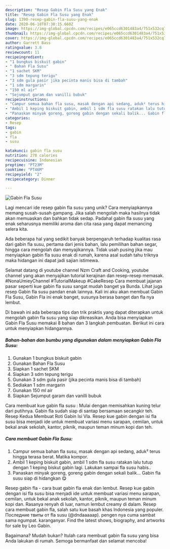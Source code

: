 ```yaml
---
description: "Resep Gabin Fla Susu yang Enak"
title: "Resep Gabin Fla Susu yang Enak"
slug: 1390-resep-gabin-fla-susu-yang-enak
date: 2020-06-18T07:38:15.660Z
image: https://img-global.cpcdn.com/recipes/e065ccd6301483a4/751x532cq70/gabin-fla-susu-foto-resep-utama.jpg
thumbnail: https://img-global.cpcdn.com/recipes/e065ccd6301483a4/751x532cq70/gabin-fla-susu-foto-resep-utama.jpg
cover: https://img-global.cpcdn.com/recipes/e065ccd6301483a4/751x532cq70/gabin-fla-susu-foto-resep-utama.jpg
author: Garrett Bass
ratingvalue: 3.8
reviewcount: 11
recipeingredient:
- "1 bungkus biskuit gabin"
- " Bahan Fla Susu"
- "1 sachet SKM"
- "3 sdm tepung terigu"
- "3 sdm gula pasir jika pecinta manis bisa di tambah"
- "1 sdm margarin"
- "150 ml air"
- "Sejumput garam dan vanilli bubuk"
recipeinstructions:
- "Campur semua bahan fla susu, masak dengan api sedang, aduk² terus hingga terasa berat. Matika kompor."
- "Ambil 1 keping biskuit gabin, ambil 1 sdm fla susu ratakan lalu tutup dengan 1 keping biskut gabin lagi. Lakukan sampai fla susu habis.."
- "Panaskan minyak goreng, goreng gabin dengan sekali balik... Gabin fla susu siap di hidangkan 😋"
categories:
- Resep
tags:
- gabin
- fla
- susu

katakunci: gabin fla susu 
nutrition: 278 calories
recipecuisine: Indonesian
preptime: "PT23M"
cooktime: "PT46M"
recipeyield: "2"
recipecategory: Dinner

---
```



![Gabin Fla Susu](https://img-global.cpcdn.com/recipes/e065ccd6301483a4/751x532cq70/gabin-fla-susu-foto-resep-utama.jpg)

Lagi mencari ide resep gabin fla susu yang unik? Cara menyiapkannya memang susah-susah gampang. Jika salah mengolah maka hasilnya tidak akan memuaskan dan bahkan tidak sedap. Padahal gabin fla susu yang enak seharusnya memiliki aroma dan cita rasa yang dapat memancing selera kita.

Ada beberapa hal yang sedikit banyak berpengaruh terhadap kualitas rasa dari gabin fla susu, pertama dari jenis bahan, lalu pemilihan bahan segar, hingga cara mengolah dan menyajikannya. Tidak usah pusing jika mau menyiapkan gabin fla susu enak di rumah, karena asal sudah tahu triknya maka hidangan ini dapat jadi sajian istimewa.

Selamat datang di youtube channel Nzm Craft and Cooking, youtube channel yang akan menyajikan tutorial kerajinan dan resep-resep memasak. #NonaUmieyChannel #TutorialMakeup #CakeResep Cara membuat jajanan pasar seperti kue gabin fla susu sangat mudah banget ya Bunda. Lihat juga resep Gabin fla susu pandan enak lainnya. Kali ini aku akan membuat Gabin Fla Susu, Gabin Fla ini enak banget, susunya berasa banget dan fla nya lembut.


Di bawah ini ada beberapa tips dan trik praktis yang dapat diterapkan untuk mengolah gabin fla susu yang siap dikreasikan. Anda bisa menyiapkan Gabin Fla Susu memakai 8 bahan dan 3 langkah pembuatan. Berikut ini cara untuk menyiapkan hidangannya.

<!--inarticleads1-->

##### Bahan-bahan dan bumbu yang digunakan dalam menyiapkan Gabin Fla Susu:

1. Gunakan 1 bungkus biskuit gabin
1. Gunakan  Bahan Fla Susu
1. Siapkan 1 sachet SKM
1. Siapkan 3 sdm tepung terigu
1. Gunakan 3 sdm gula pasir (jika pecinta manis bisa di tambah)
1. Sediakan 1 sdm margarin
1. Gunakan 150 ml air
1. Siapkan Sejumput garam dan vanilli bubuk


Cara membuat kue gabin fla susu : Mulai dengan memisahkan kuning telur dari putihnya. Gabin fla sudah siap di santap bersamaan secangkir teh. Resep Kedua Membuat Roti Gabin Isi Vla. Resep kue gabin dengan isi fla susu bisa menjadi ide untuk membuat variasi menu sarapan, cemilan, untuk bekal anak sekolah, kantor, piknik, maupun teman minum kopi dan teh. 

<!--inarticleads2-->

##### Cara membuat Gabin Fla Susu:

1. Campur semua bahan fla susu, masak dengan api sedang, aduk² terus hingga terasa berat. Matika kompor.
1. Ambil 1 keping biskuit gabin, ambil 1 sdm fla susu ratakan lalu tutup dengan 1 keping biskut gabin lagi. Lakukan sampai fla susu habis..
1. Panaskan minyak goreng, goreng gabin dengan sekali balik... Gabin fla susu siap di hidangkan 😋


Resep gabin fla - cara buat gabin fla enak dan lembut. Resep kue gabin dengan isi fla susu bisa menjadi ide untuk membuat variasi menu sarapan, cemilan, untuk bekal anak sekolah, kantor, piknik, maupun teman minum kopi dan. Rasanya renyah di luar, namun lembut creamy di dalam. Resep cara membuat gabin fla, salah satu kue basah khas Indonesia yang populer. Последние твиты от fla susu (@dndaaaaap). pengen nya cuma sambat sama ngumpat. karanganyar. Find the latest shows, biography, and artworks for sale by Leo Gabin. 

Bagaimana? Mudah bukan? Itulah cara membuat gabin fla susu yang bisa Anda lakukan di rumah. Semoga bermanfaat dan selamat mencoba!
